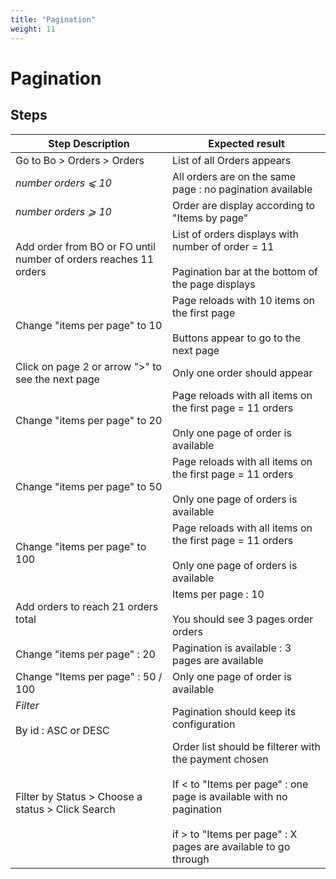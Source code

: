 ```yaml
---
title: "Pagination"
weight: 11
---
```


# Pagination
## Steps
| Step Description | Expected result |
| ----- | ----- |
| Go to Bo > Orders > Orders | List of all Orders appears |
| *number orders _⩽_ 10* | All orders are on the same page : no pagination available |
| *number orders _⩾_ 10* | Order are display according to "Items by page" |
| Add order from BO or FO until number of orders reaches 11 orders | List of orders displays with number of order = 11<br><br>Pagination bar at the bottom of the page displays |
| Change "items per page" to 10 | Page reloads with 10 items on the first page<br><br>Buttons appear to go to the next page |
| Click on page 2 or arrow ">" to see the next page | Only one order should appear |
| Change "items per page" to 20 | Page reloads with all items on the first page = 11 orders<br><br>Only one page of order is available |
| Change "items per page" to 50 | Page reloads with all items on the first page = 11 orders<br><br>Only one page of orders is available |
| Change "items per page" to 100 | Page reloads with all items on the first page = 11 orders<br><br>Only one page of orders is available |
| Add orders to reach 21 orders total | Items per page : 10 <br><br>You should see 3 pages order orders |
| Change "items per page" : 20 | Pagination is available : 3 pages are available |
| Change "Items per page" : 50 / 100 | Only one page of order is available |
| *Filter*<br><br>By id : ASC or DESC | Pagination should keep its configuration |
| Filter by Status > Choose a status > Click Search | Order list should be filterer with the payment chosen<br><br>If < to "Items per page" : one page is available with no pagination<br><br>if > to "Items per page" : X pages are available to go through |
